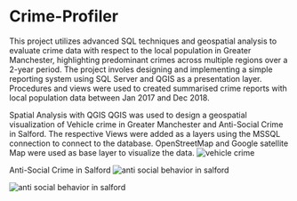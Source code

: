 # Crime-Profiler
This project utilizes advanced SQL techniques and geospatial analysis to evaluate crime data with respect to the local population in Greater Manchester, highlighting predominant crimes across multiple regions over a 2-year period. 
The project involes designing and implementing a simple reporting system using SQL Server and QGIS as a presentation layer. Procedures and views were used to created summarised crime reports with local population data between Jan 2017 and Dec 2018.

Spatial Analysis with QGIS
QGIS was used to design a geospatial visualization of Vehicle crime in Greater Manchester and Anti-Social Crime in Salford. The respective Views were added as a layers using the MSSQL connection to connect to the database. OpenStreetMap and Google satellite Map were used as base layer to visualize the data.
![vehicle crime](https://user-images.githubusercontent.com/98927917/172021546-34ada130-682f-40cf-9221-fde28d5c4d96.png)

Anti-Social Crime in Salford
![anti social behavior in salford](https://user-images.githubusercontent.com/98927917/172021652-6e0ef791-727c-4ac1-85f5-6a4d21d79c9a.png)

![anti social behavior in salford](https://user-images.githubusercontent.com/98927917/172026300-ca452214-3870-4a5d-903f-60571163c872.png)
